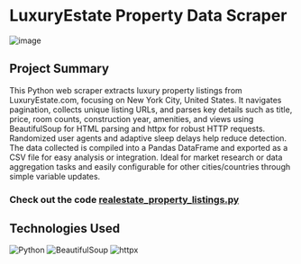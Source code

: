 # LuxuryEstate Property Data Scraper

![image](https://github.com/user-attachments/assets/666e2d00-2af2-4d54-9db2-ab5b6feebd24)


## Project Summary
This Python web scraper extracts luxury property listings from LuxuryEstate.com, focusing on New York City, United States. It navigates pagination, collects unique listing URLs, and parses key details such as title, price, room counts, construction year, amenities, and views using BeautifulSoup for HTML parsing and httpx for robust HTTP requests. Randomized user agents and adaptive sleep delays help reduce detection. The data collected is compiled into a Pandas DataFrame and exported as a CSV file for easy analysis or integration. Ideal for market research or data aggregation tasks and easily configurable for other cities/countries through simple variable updates.

### Check out the code [realestate_property_listings.py](https://github.com/Chi-Matty/luxury-property-data-scraper/blob/main/realestate_property_listings.py)

## Technologies Used
![Python](https://img.shields.io/badge/Python-3776AB?style=for-the-badge&logo=python&logoColor=white)
![BeautifulSoup](https://img.shields.io/badge/BeautifulSoup-4B8BBE?style=for-the-badge&logo=python&logoColor=white)
![httpx](https://img.shields.io/badge/httpx-4B8BBE?style=for-the-badge&logo=python&logoColor=white)


